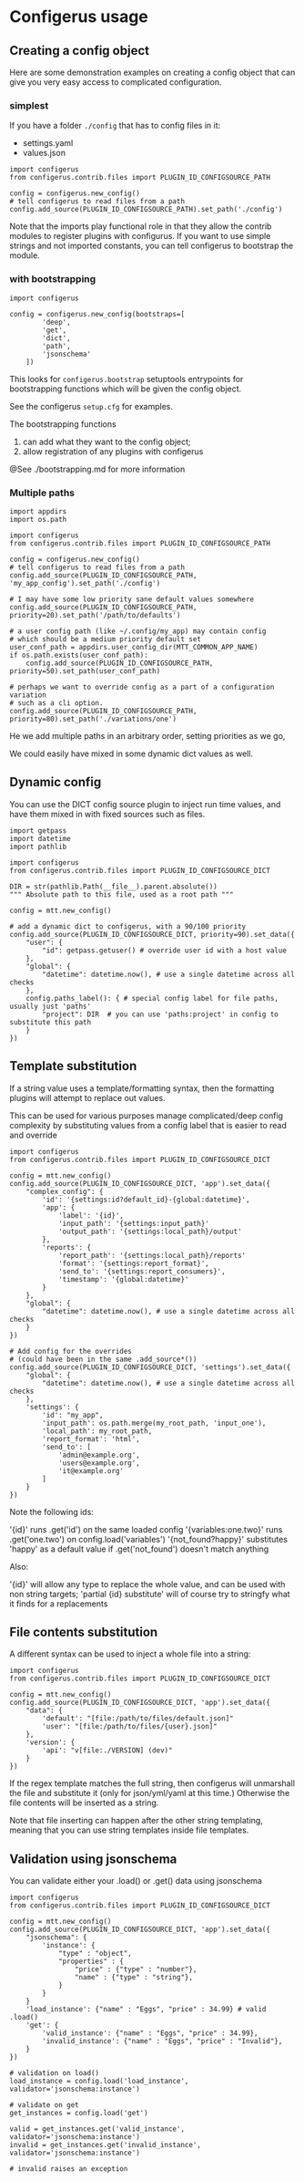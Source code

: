 # Configerus usage

## Creating a config object

Here are some demonstration examples on creating a config object that can give
you very easy access to complicated configuration.

### simplest

If you have a folder `./config` that has to config files in it:
- settings.yaml
- values.json
```
import configerus
from configerus.contrib.files import PLUGIN_ID_CONFIGSOURCE_PATH

config = configerus.new_config()
# tell configerus to read files from a path
config.add_source(PLUGIN_ID_CONFIGSOURCE_PATH).set_path('./config')
```

Note that the imports play functional role in that they allow the contrib
modules to register plugins with configurus. If you want to use simple strings
and not imported constants, you can tell configerus to bootstrap the module.

### with bootstrapping

```
import configerus

config = configerus.new_config(bootstraps=[
        'deep',
        'get',
        'dict',
        'path',
        'jsonschema'
    ])
```

This looks for `configerus.bootstrap` setuptools entrypoints for bootstrapping
functions which will be given the config object.

See the configerus `setup.cfg` for examples.

The bootstrapping functions

1. can add what they want to the config object;
2. allow registration of any plugins with configerus

@See ./bootstrapping.md for more information

### Multiple paths

```
import appdirs
import os.path

import configerus
from configerus.contrib.files import PLUGIN_ID_CONFIGSOURCE_PATH

config = configerus.new_config()
# tell configerus to read files from a path
config.add_source(PLUGIN_ID_CONFIGSOURCE_PATH, 'my_app_config').set_path('./config')

# I may have some low priority sane default values somewhere
config.add_source(PLUGIN_ID_CONFIGSOURCE_PATH, priority=20).set_path('/path/to/defaults')

# a user config path (like ~/.config/my_app) may contain config
# which should be a medium priority default set
user_conf_path = appdirs.user_config_dir(MTT_COMMON_APP_NAME)
if os.path.exists(user_conf_path):
    config.add_source(PLUGIN_ID_CONFIGSOURCE_PATH, priority=50).set_path(user_conf_path)

# perhaps we want to override config as a part of a configuration variation
# such as a cli option.
config.add_source(PLUGIN_ID_CONFIGSOURCE_PATH, priority=80).set_path('./variations/one')
```

He we add multiple paths in an arbitrary order, setting priorities as we go,

We could easily have mixed in some dynamic dict values as well.

## Dynamic config

You can use the DICT config source plugin to inject run time values, and have
them mixed in with fixed sources such as files.

```
import getpass
import datetime
import pathlib

import configerus
from configerus.contrib.files import PLUGIN_ID_CONFIGSOURCE_DICT

DIR = str(pathlib.Path(__file__).parent.absolute())
""" Absolute path to this file, used as a root path """

config = mtt.new_config()

# add a dynamic dict to configerus, with a 90/100 priority
config.add_source(PLUGIN_ID_CONFIGSOURCE_DICT, priority=90).set_data({
    "user": {
        "id": getpass.getuser() # override user id with a host value
    },
    "global": {
        "datetime": datetime.now(), # use a single datetime across all checks
    },
    config.paths_label(): { # special config label for file paths, usually just 'paths'
        "project": DIR  # you can use 'paths:project' in config to substitute this path
    }
})
```

## Template substitution

If a string value uses a template/formatting syntax, then the formatting plugins
will attempt to replace out values.

This can be used for various purposes manage complicated/deep config complexity
by substituting values from a config label that is easier to read and override

```
import configerus
from configerus.contrib.files import PLUGIN_ID_CONFIGSOURCE_DICT

config = mtt.new_config()
config.add_source(PLUGIN_ID_CONFIGSOURCE_DICT, 'app').set_data({
    "complex_config": {
        'id': '{settings:id?default_id}-{global:datetime}',
        'app': {
            'label': '{id}',
            'input_path': '{settings:input_path}'
            'output_path': '{settings:local_path}/output'
        },
        'reports': {
            'report_path': '{settings:local_path}/reports'
            'format': '{settings:report_format}',
            'send_to': '{settings:report_consumers}',
            'timestamp': '{global:datetime}'
        }
    },
    "global": {
        "datetime": datetime.now(), # use a single datetime across all checks
    }
})

# Add config for the overrides
# (could have been in the same .add_source*())
config.add_source(PLUGIN_ID_CONFIGSOURCE_DICT, 'settings').set_data({
    "global": {
        "datetime": datetime.now(), # use a single datetime across all checks
    },
    'settings': {
        'id': "my_app",
        'input_path': os.path.merge(my_root_path, 'input_one'),
        'local_path': my_root_path,
        'report_format': 'html',
        'send_to': [
            'admin@example.org',
            'users@example.org',
            'it@example.org'
        ]
    }
})

```

Note the following ids:

'{id}' runs .get('id') on the same loaded config
'{variables:one.two}' runs .get('one.two') on config.load('variables')
'{not_found?happy}' substitutes 'happy' as a default value if .get('not_found')
   doesn't match anything

Also:

'{id}' will allow any type to replace the whole value, and can be used with non
    string targets;
'partial {id} substitute' will of course try to stringfy what it finds for a
    replacements


## File contents substitution

A different syntax can be used to inject a whole file into a string:

```
import configerus
from configerus.contrib.files import PLUGIN_ID_CONFIGSOURCE_DICT

config = mtt.new_config()
config.add_source(PLUGIN_ID_CONFIGSOURCE_DICT, 'app').set_data({
    "data": {
        'default': "[file:/path/to/files/default.json]"
        'user': "[file:/path/to/files/{user}.json]"
    },
    'version': {
        'api': "v[file:./VERSION] (dev)"
    }
})
```

If the regex template matches the full string, then configerus will unmarshall
the file and substitute it (only for json/yml/yaml at this time.)  Otherwise the
file contents will be inserted as a string.

Note that file inserting can happen after the other string templating, meaning
that you can use string templates inside file templates.

## Validation using jsonschema

You can validate either your .load() or .get() data using jsonschema

```
import configerus
from configerus.contrib.files import PLUGIN_ID_CONFIGSOURCE_DICT

config = mtt.new_config()
config.add_source(PLUGIN_ID_CONFIGSOURCE_DICT, 'app').set_data({
    "jsonschema": {
        'instance': {
            "type" : "object",
            "properties" : {
                "price" : {"type" : "number"},
                "name" : {"type" : "string"},
            }
        }
    }
    'load_instance': {"name" : "Eggs", "price" : 34.99} # valid .load()
    'get': {
        'valid_instance': {"name" : "Eggs", "price" : 34.99},
        'invalid_instance': {"name" : "Eggs", "price" : "Invalid"},
    }
})

# validation on load()
load_instance = config.load('load_instance', validator='jsonschema:instance')

# validate on get
get_instances = config.load('get')

valid = get_instances.get('valid_instance', validator='jsonschema:instance')
invalid = get_instances.get('invalid_instance', validator='jsonschema:instance')

# invalid raises an exception
```

